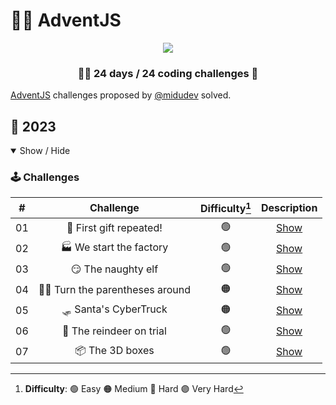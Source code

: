 # 🎅🎄 AdventJS

<p align="center"> 
  <img src=https://i.imgur.com/ek7czrD.png/>
</p>

<h3 align="center">🧑‍🚀 24 days / 24 coding challenges 🚀</h3>

[AdventJS](https://adventjs.dev/) challenges proposed by [@midudev](https://midu.dev/) solved.

## 🤖 2023

<details open>

<summary>Show / Hide</summary>

### 🕹️ Challenges

|  #  |           Challenge            | Difficulty[^1] |                  Description                   |
| :-: | :----------------------------: | :------------: | :--------------------------------------------: |
| 01  |    🎁 First gift repeated!     |       🟢       | [Show](https://adventjs.dev/challenges/2023/1) |
| 02  |    🏭 We start the factory     |       🟢       | [Show](https://adventjs.dev/challenges/2023/2) |
| 03  |       😏 The naughty elf       |       🟢       | [Show](https://adventjs.dev/challenges/2023/3) |
| 04  | 😵‍💫 Turn the parentheses around |       🟠       | [Show](https://adventjs.dev/challenges/2023/4) |
| 05  |     🛷 Santa's CyberTruck      |       🟠       | [Show](https://adventjs.dev/challenges/2023/5) |
| 06  |    🦌 The reindeer on trial    |       🟢       | [Show](https://adventjs.dev/challenges/2023/6) |
| 07  |        📦 The 3D boxes         |       🟢       | [Show](https://adventjs.dev/challenges/2023/7) |

[^1]: **Difficulty**: 🟢 Easy 🟠 Medium 🔴 Hard 🟣 Very Hard

</details>
